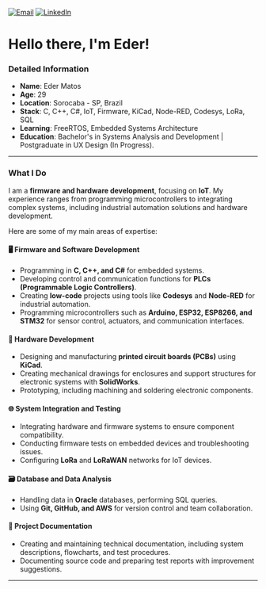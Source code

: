 
[![Email](https://img.shields.io/badge/Email-D14836?style=for-the-badge&logo=mail.ru&logoColor=white)](mailto:edermattos@outlook.com) [![LinkedIn](https://img.shields.io/badge/LinkedIn-0077B5?style=for-the-badge&logo=linkedin&logoColor=white)](https://www.linkedin.com/in/edermatos/)  

#  Hello there, I'm Eder!

### Detailed Information
- **Name**: Eder Matos 
- **Age**: 29 
- **Location**: Sorocaba - SP, Brazil  
- **Stack**: C, C++, C#, IoT, Firmware, KiCad, Node-RED, Codesys, LoRa, SQL  
- **Learning**: FreeRTOS, Embedded Systems Architecture  
- **Education**: Bachelor's in Systems Analysis and Development |
 Postgraduate in UX Design (In Progress).

---

### What I Do

I am a **firmware and hardware development**, focusing on **IoT**. My experience ranges from programming microcontrollers to integrating complex systems, including industrial automation solutions and hardware development.  

Here are some of my main areas of expertise:  

#### 🖥️ **Firmware and Software Development**  
- Programming in **C, C++, and C#** for embedded systems.  
- Developing control and communication functions for **PLCs (Programmable Logic Controllers)**.  
- Creating **low-code** projects using tools like **Codesys** and **Node-RED** for industrial automation.  
- Programming microcontrollers such as **Arduino, ESP32, ESP8266, and STM32** for sensor control, actuators, and communication interfaces.  

#### 🔧 **Hardware Development**  
- Designing and manufacturing **printed circuit boards (PCBs)** using **KiCad**.  
- Creating mechanical drawings for enclosures and support structures for electronic systems with **SolidWorks**.  
- Prototyping, including machining and soldering electronic components.  

#### 🌐 **System Integration and Testing**  
- Integrating hardware and firmware systems to ensure component compatibility.  
- Conducting firmware tests on embedded devices and troubleshooting issues.  
- Configuring **LoRa** and **LoRaWAN** networks for IoT devices.  
  
#### 🗃️ **Database and Data Analysis**  
- Handling data in **Oracle** databases, performing SQL queries.  
- Using **Git, GitHub, and AWS** for version control and team collaboration.  

#### 📄 **Project Documentation**  
- Creating and maintaining technical documentation, including system descriptions, flowcharts, and test procedures.  
- Documenting source code and preparing test reports with improvement suggestions.  


---


